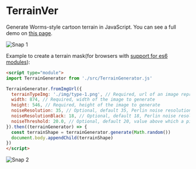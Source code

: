 # TerrainVer
Generate Worms-style cartoon terrain in JavaScript. You can see a full demo on [this page](https://juliango202.com/terrainver/).

![Snap 1](https://juliango202.github.io/img/terrainver/terrain1.png)

Example to create a terrain mask(for browsers with [support for es6 modules](https://caniuse.com/es6-module)):

```html
<script type="module">
import TerrainGenerator from './src/TerrainGenerator.js'

TerrainGenerator.fromImgUrl({
  terrainTypeImg: './img/type-1.png', // Required, url of an image representing a terrain type
  width: 874, // Required, width of the image to generate
  height: 546, // Required, height of the image to generate
  noiseResolution: 35, // Optional, default 35, Perlin noise resolution in terrain-type image 'blue' area
  noiseResolutionBlack: 18, // Optional, default 18, Perlin noise resolution in terrain-type 'black' area
  noiseThreshold: 20.0, // Optional, default 20, value above which a pixel is set to noise
}).then((terrainGenerator) => {
  const terrainShape = terrainGenerator.generate(Math.random())
  document.body.appendChild(terrainShape)
})
</script>
```

![Snap 2](https://juliango202.github.io/img/terrainver/shape.png)